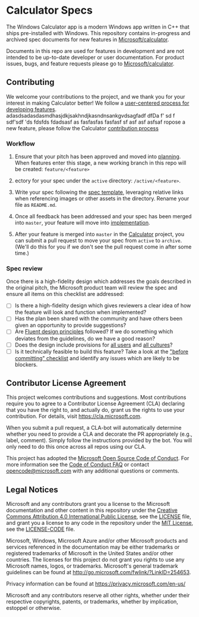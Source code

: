 
# Calculator Specs
The Windows Calculator app is a modern Windows app written in C++ that ships pre-installed with Windows.
This repository contains in-progress and archived spec documents for new features in
[Microsoft/calculator](https://github.com/Microsoft/calculator).

Documents in this repo are used for features in development and are not intended to be up-to-date
developer or user documentation. For product issues, bugs, and feature requests please go to
[Microsoft/calculator](https://github.com/Microsoft/calculator).

## Contributing
We welcome your contributions to the project, and we thank you for your interest in making Calculator
better! We follow a
[user-centered process for developing features](https://github.com/Microsoft/calculator/blob/master/docs/NewFeatureProcess.md).
adasdsadasdasmdhasjdkjsakhndjkasndnsankgvdsagfadf
dfDa
f'
sd
f
sdf'sdf
'ds
fdsfds
fdadsasf
as
fasfasfas
fasfasf
sf
asf
asf
asfsaf
ropose a new feature, please follow the Calculator
  [contribution process](https://github.com/Microsoft/calculator/blob/master/CONTRIBUTING.md)

### Workflow

1. Ensure that your pitch has been approved and moved into
   [planning](https://github.com/Microsoft/calculator/projects/1). When features enter this stage,
   a new working branch in this repo will be created: `feature/<feature>`

2. ectory for your spec under the `active` directory: `/active/<feature>`.

3. Write your spec following the [spec template](./spec_template.md), leveraging relative links when
   referencing images or other assets in the directory.  Rename your file as `README.md`.

5. Once all feedback has been addressed and your spec has been merged into `master`, your feature will
   move into [implementation](https://github.com/Microsoft/calculator/projects/1).

6. After your feature is merged into `master` in the [Calculator](https://github.com/Microsoft/calculator)
   project, you can submit a pull request to move your spec from `active` to `archive`.  (We'll do
   this for you if we don't see the pull request come in after some time.)

### Spec review
Once there is a high-fidelity design which addresses the goals described in the original pitch, the
Microsoft product team will review the spec and ensure all items on this checklist are addressed:

- [ ] Is there a high-fidelity design which gives reviewers a clear idea of how the feature will
  look and function when implemented?
- [ ] Has the plan been shared with the community and have others been given an opportunity to provide
  suggestions?
- [ ] Are [Fluent design principles](https://docs.microsoft.com/en-us/windows/uwp/design/fluent-design-system/)
  followed? If we do something which deviates from the guidelines, do we have a good reason?
- [ ] Does the design include provisions for
  [all users](https://docs.microsoft.com/en-us/windows/uwp/design/accessibility/designing-inclusive-software)
  and [all cultures](https://docs.microsoft.com/en-us/windows/uwp/design/globalizing/guidelines-and-checklist-for-globalizing-your-app)?
- [ ] Is it technically feasible to build this feature? Take a look at the
  ["before committing" checklist](https://github.com/Microsoft/calculator/blob/master/docs/NewFeatureProcess.md#technical-review)
  and identify any issues which are likely to be blockers.

## Contributor License Agreement

This project welcomes contributions and suggestions.  Most contributions require you to agree to a
Contributor License Agreement (CLA) declaring that you have the right to, and actually do, grant us
the rights to use your contribution. For details, visit https://cla.microsoft.com.

When you submit a pull request, a CLA-bot will automatically determine whether you need to provide
a CLA and decorate the PR appropriately (e.g., label, comment). Simply follow the instructions
provided by the bot. You will only need to do this once across all repos using our CLA.

This project has adopted the [Microsoft Open Source Code of Conduct](https://opensource.microsoft.com/codeofconduct/).
For more information see the [Code of Conduct FAQ](https://opensource.microsoft.com/codeofconduct/faq/)
or contact [opencode@microsoft.com](mailto:opencode@microsoft.com) with any additional questions or
comments.

## Legal Notices

Microsoft and any contributors grant you a license to the Microsoft documentation and other content
in this repository under the
[Creative Commons Attribution 4.0 International Public License](https://creativecommons.org/licenses/by/4.0/legalcode),
see the [LICENSE](LICENSE) file, and grant you a license to any code in the repository under the
[MIT License](https://opensource.org/licenses/MIT), see the [LICENSE-CODE](LICENSE-CODE) file.

Microsoft, Windows, Microsoft Azure and/or other Microsoft products and services referenced in the documentation
may be either trademarks or registered trademarks of Microsoft in the United States and/or other countries.
The licenses for this project do not grant you rights to use any Microsoft names, logos, or trademarks.
Microsoft's general trademark guidelines can be found at http://go.microsoft.com/fwlink/?LinkID=254653.

Privacy information can be found at https://privacy.microsoft.com/en-us/

Microsoft and any contributors reserve all other rights, whether under their respective copyrights,
patents, or trademarks, whether by implication, estoppel or otherwise.
